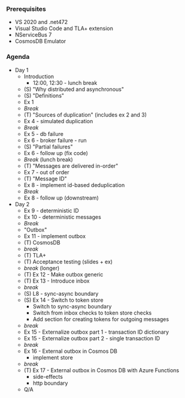 ### Prerequisites
   * VS 2020 and .net472
   * Visual Studio Code and TLA+ extension
   * NServiceBus 7
   * CosmosDB Emulator

### Agenda

* Day 1
   - Introduction
     - 12:00, 12:30 - lunch break   
   - (S) "Why distributed and asynchronous"
   - (S) "Definitions"
   - Ex 1
   - _Break_
   - (T) "Sources of duplication" (includes ex 2 and 3)
   - Ex 4 - simulated duplication
   - _Break_
   - Ex 5 - db failure
   - Ex 6 - broker failure - run
   - (S) "Partial failures"
   - Ex 6 - follow up (fix code)
   - _Break_ (lunch break)
   - (T) "Messages are delivered in-order"
   - Ex 7 - out of order
   - (T) "Message ID"
   - Ex 8 - implement id-based deduplication
   - _Break_
   - Ex 8 - follow up (downstream)
* Day 2
   - Ex 9 - deterministic ID
   - Ex 10 - deterministic messages
   - _Break_
   - "Outbox"
   - Ex 11 - implement outbox
   - (T) CosmosDB
   - _break_ 
   - (T) TLA+
   - (T) Acceptance testing (slides + ex)
   - _break_ (longer)
   - (T) Ex 12 - Make outbox generic
   - (T) Ex 13 - Introduce inbox
   - _break_ 
   - (S) L8 - sync-async boundary
   - (S) Ex 14 - Switch to token store
     - Switch to sync-async boundary
     - Switch from inbox checks to token store checks
     - Add section for creating tokens for outgoing messages
   - _break_
   - Ex 15 - Externalize outbox part 1 - transaction ID dictionary
   - Ex 15 - Externalize outbox part 2 - single transaction ID
   - _break_
   - Ex 16 - External outbox in Cosmos DB
     - implement store
   - _break_ 
   - (T) Ex 17 - External outbox in Cosmos DB with Azure Functions
     - side-effects
     - http boundary
   - Q/A
